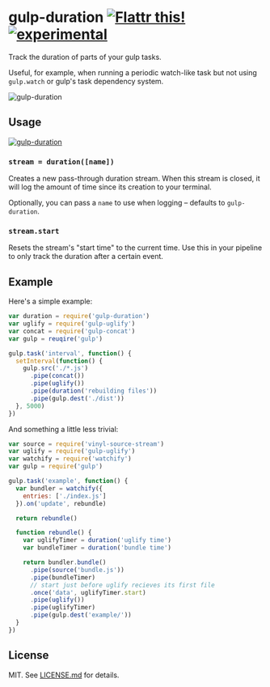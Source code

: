 # gulp-duration [![Flattr this!](https://api.flattr.com/button/flattr-badge-large.png)](https://flattr.com/submit/auto?user_id=hughskennedy&url=http://github.com/hughsk/gulp-duration&title=gulp-duration&description=hughsk/gulp-duration%20on%20GitHub&language=en_GB&tags=flattr,github,javascript&category=software)[![experimental](http://hughsk.github.io/stability-badges/dist/experimental.svg)](http://github.com/hughsk/stability-badges) #

Track the duration of parts of your gulp tasks.

Useful, for example, when running a periodic watch-like task but not using
`gulp.watch` or gulp's task dependency system.

![gulp-duration](http://i.imgur.com/8WTnOhs.png)

## Usage ##

[![gulp-duration](https://nodei.co/npm/gulp-duration.png?mini=true)](https://nodei.co/npm/gulp-duration)

### `stream = duration([name])` ###

Creates a new pass-through duration stream. When this stream is closed, it will
log the amount of time since its creation to your terminal.

Optionally, you can pass a `name` to use when logging – defaults to
`gulp-duration`.

### `stream.start` ###

Resets the stream's "start time" to the current time. Use this in your pipeline
to only track the duration after a certain event.

## Example ##

Here's a simple example:

``` javascript
var duration = require('gulp-duration')
var uglify = require('gulp-uglify')
var concat = require('gulp-concat')
var gulp = reuqire('gulp')

gulp.task('interval', function() {
  setInterval(function() {
    gulp.src('./*.js')
      .pipe(concat())
      .pipe(uglify())
      .pipe(duration('rebuilding files'))
      .pipe(gulp.dest('./dist'))
  }, 5000)
})
```

And something a little less trivial:

``` javascript
var source = require('vinyl-source-stream')
var uglify = require('gulp-uglify')
var watchify = require('watchify')
var gulp = require('gulp')

gulp.task('example', function() {
  var bundler = watchify({
    entries: ['./index.js']
  }).on('update', rebundle)

  return rebundle()

  function rebundle() {
    var uglifyTimer = duration('uglify time')
    var bundleTimer = duration('bundle time')

    return bundler.bundle()
      .pipe(source('bundle.js'))
      .pipe(bundleTimer)
      // start just before uglify recieves its first file
      .once('data', uglifyTimer.start)
      .pipe(uglify())
      .pipe(uglifyTimer)
      .pipe(gulp.dest('example/'))
  }
})
```

## License ##

MIT. See [LICENSE.md](http://github.com/hughsk/gulp-duration/blob/master/LICENSE.md) for details.
